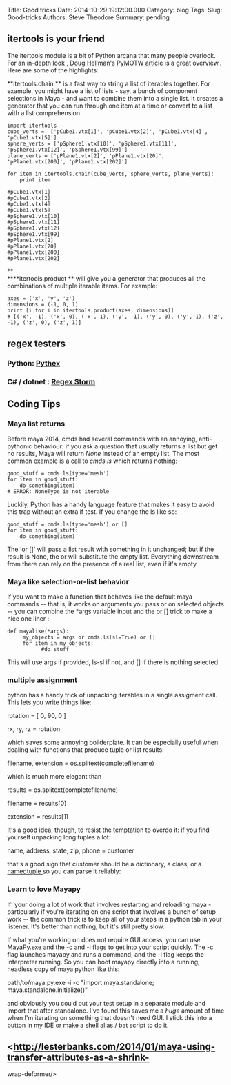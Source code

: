 Title: Good tricks
Date: 2014-10-29 19:12:00.000
Category: blog
Tags: 
Slug: Good-tricks
Authors: Steve Theodore
Summary: pending

  
  

## itertools is your friend

  

The itertools module is a bit of Python arcana that many people overlook.  For
an in-depth look , [Doug Hellman's PyMOTW
article](http://pymotw.com/2/itertools/index.html) is a great overview.. Here
are some of the highlights:

  

**itertools.chain  ** is a fast way to string a list of iterables together. For example, you might have a list of lists - say, a bunch of component selections in Maya - and want to combine them into a single list.  It creates a generator that you can run through one item at a time or convert to a list with a list comprehension

  

  

    
    
    import itertools  
    cube_verts =  ['pCube1.vtx[1]', 'pCube1.vtx[2]', 'pCube1.vtx[4]', 'pCube1.vtx[5]']  
    sphere_verts = ['pSphere1.vtx[10]', 'pSphere1.vtx[11]', 'pSphere1.vtx[12]', 'pSphere1.vtx[99]']  
    plane_verts = ['pPlane1.vtx[2]', 'pPlane1.vtx[20]', 'pPlane1.vtx[200]', 'pPlane1.vtx[202]']  
      
    for item in itertools.chain(cube_verts, sphere_verts, plane_verts):  
        print item  
      
    #pCube1.vtx[1]  
    #pCube1.vtx[2]  
    #pCube1.vtx[4]  
    #pCube1.vtx[5]  
    #pSphere1.vtx[10]  
    #pSphere1.vtx[11]  
    #pSphere1.vtx[12]  
    #pSphere1.vtx[99]  
    #pPlane1.vtx[2]  
    #pPlane1.vtx[20]  
    #pPlane1.vtx[200]  
    #pPlane1.vtx[202]

**  
****itertools.product  ** will give you a generator that produces all the combinations of multiple iterable items. For example:  
  
  

    
    
    axes = ('x', 'y', 'z')  
    dimensions = (-1, 0, 1)  
    print [i for i in itertools.product(axes, dimensions)]  
    # [('x', -1), ('x', 0), ('x', 1), ('y', -1), ('y', 0), ('y', 1), ('z', -1), ('z', 0), ('z', 1)]  
    

## regex testers

### Python: [Pythex](https://pythex.org/)

### C# / dotnet : [Regex Storm](http://regexstorm.net/tester)

## Coding Tips

### **Maya list returns**

Before maya 2014, cmds had several commands with an annoying, anti-pythonic
behaviour: if you ask a question that usually returns a list but get no
results, Maya will return _None_ instead of an empty list. The most common
example is a call to _cmds.ls_ which returns nothing:  
  

    
    
    good_stuff = cmds.ls(type='mesh')  
    for item in good_stuff:  
        do_something(item)  
    # ERROR: NoneType is not iterable  
    

Luckily, Python has a handy language feature that makes it easy to avoid this
trap without an extra if test. If you change the ls like so:  
  

    
    
    good_stuff = cmds.ls(type='mesh') or []  
    for item in good_stuff:  
        do_something(item)  
    

The 'or []' will pass a list result with something in it unchanged; but if the
result is None, the or will substitute the empty list. Everything downstream
from there can rely on the presence of a real list, even if it's empty  

  

### Maya like selection-or-list behavior

If you want to make a function that behaves like the default maya commands --
that is, it works on arguments you pass or on selected objects -- you can
combine the *args variable input and the or [] trick to make a nice one liner
:  
    
    def mayalike(*args):  
         my_objects = args or cmds.ls(sl=True) or []  
         for item in my_objects:  
               #do stuff  
  
This will use args if provided, ls-sl if not, and [] if there is nothing
selected  
  

### multiple assignment

  

python has a handy trick of unpacking iterables in a single assigment call.
This lets you write things like:

  

rotation = [ 0, 90, 0 ]

rx, ry, rz = rotation

  

 which saves some annoying boilderplate.  It can be especially useful when
dealing with functions that produce tuple or list results:

  

filename, extension = os.splitext(completefilename)

  

which is much more elegant than

  

results = os.splitext(completefilename)

filename = results[0]

extension = results[1]

  

It's a good idea, though, to resist the temptation to overdo it: if you find
yourself unpacking long tuples a lot:

  

name, address, state, zip, phone = customer

  

that's a good sign that customer should be a dictionary, a class, or a
[namedtuple ](http://pymotw.com/2/collections/namedtuple.html)so you can parse
it reliably:

  

### Learn to love Mayapy

  
If' your doing a lot of work that involves restarting and reloading maya -
particularly if you're iterating on one script that involves a bunch of setup
work -- the common trick is to keep all of your steps in a python tab in your
listener.  It's better than nothing, but it's still pretty slow.  
  
If what you're working on does not require GUI access, you can use MayaPy.exe
and the -c and -i flags to get into your script quickly. The -c flag launches
mayapy and runs a command, and the -i flag keeps the  interpreter running. So
you can boot mayapy directly into a running, headless copy of maya python like
this:  
  
path/to/maya.py.exe -i -c "import maya.standalone;
maya.standalone.initialize()"  
  
and obviously you could put your test setup in a separate module and import
that after standalone. I've found this saves me a _huge_ amount of time when
I'm iterating on something that doesn't need GUI.  I stick this into a button
in my IDE or make a shell alias / bat script to do it.  
  

## <http://lesterbanks.com/2014/01/maya-using-transfer-attributes-as-a-shrink-
wrap-deformer/>


